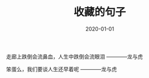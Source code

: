﻿---
layout: page
title: 收藏的句子
date: 2020-01-01
categories: 
Author:  jinyu
tags: 
comments: 
toc: 
pinned: 
description: 为了方便之后的写作，建了这个博客模板，
---

走廊上跌倒会流鼻血，人生中跌倒会流眼泪 ————龙与虎

笨蛋么，我们要谈人生还早着呢 ————龙与虎

<!-- more -->